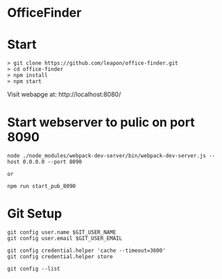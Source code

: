 # OfficeFinder

# Start
```
> git clone https://github.com/leapon/office-finder.git
> cd office-finder
> npm install
> npm start
```

Visit webapge at: http://localhost:8080/


# Start webserver to pulic on port 8090
```
node ./node_modules/webpack-dev-server/bin/webpack-dev-server.js --host 0.0.0.0 --port 8090

or

npm run start_pub_8090
```


# Git Setup
```
git config user.name $GIT_USER_NAME
git config user.email $GIT_USER_EMAIL

git config credential.helper 'cache --timeout=3600'
git config credential.helper store

git config --list
```

